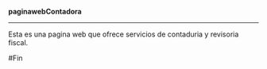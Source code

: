 **paginawebContadora**
***

Esta es una pagina web que ofrece servicios de contaduria y revisoria fiscal.

#Fin


